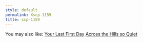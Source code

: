 ```yaml
---
style: default
permalink: Xscp-1159
title: scp-1159
---
```

You may also like:
[Your Last First Day](http://scp-wiki.net/your-last-first-day)
[Across the Hills so Quiet](http://scp-wiki.net/across-the-hills-so-quiet)